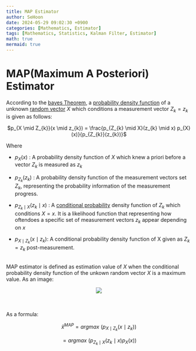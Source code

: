 ```yaml
---
title: MAP Estimator
author: SeHoon
date: 2024-05-29 09:02:30 +0900
categories: [Mathematics, Estimator]
tags: [Mathematics, Statistics, Kalman Filter, Estimator]
math: true
mermaid: true
---
```


# MAP(Maximum A Posteriori) Estimator

According to the [bayes Theorem](https://csh970605.github.io/posts/Bayes_Theorem/), a [probability density function](https://csh970605.github.io/posts/Probability_RandomVector/#probability-density-function) of a unknown [random vector](https://csh970605.github.io/posts/Rand_Vector/#random-vector) $X$ which conditions a measurement vector $Z_{k} = z_{k}$ is given as follows:

<center>

$p_{X \mid Z_{k}}(x \mid z_{k}) = \frac{p_{Z_{k} \mid X}(z_{k} \mid x) p_{X}(x)}{p_{Z_{k}}(z_{k})}$
</center>

Where

+ $p_{X}(x)$ : A probability density function of $X$ which knew a priori before a vector $Z_{k}$ is measured as $z_{k}$

+ $p_{Z_{k}}(z_{k})$ : A probability density function of the measurement vectors set $Z_{k}$, representing the probability information of the measurement progress.

+ $p_{Z_{k} \mid X}(z_{k} \mid x)$ : A [conditional probability](https://csh970605.github.io/posts/Probability_RandomVector/#conditional-probability) density function of $Z_{k}$ which conditions $X=x$. It is a likelihood function that representing how oftendoes a specific set of measurement vectors $z_{k}$ appear depending on $x$

+ $p_{X \mid Z_{k}}(x \mid z_{k})$: A conditional probability density function of X given as $Z_{k} = z_{k}$ post-measurement.
<br><br>


MAP estimator is defined as estimation value of $X$ when the conditional probability density function of the unkown random vector $X$ is a maximum value. 
As an image:
<center>

<img src="https://github.com/csh970605/csh970605.github.io/assets/28240052/d0ef1ffa-ad62-430d-baa9-58d5a9057220">
</center><br><br>

As a formula:

<center>

$\hat{x}^{MAP} = argmax \ (p_{X \mid Z_{k}}(x \mid z_{k}))$

$= argmax \ (p_{Z_{k}\mid X}(z_{k} \mid x)p_{X}(x))$
</center>